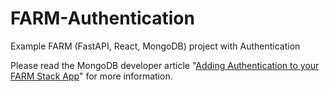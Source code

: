 # FARM-Authentication

Example FARM (FastAPI, React, MongoDB) project with Authentication

Please read the MongoDB developer article "[Adding Authentication to your FARM Stack App](https://developer.mongodb.com/how-to/FARM-Stack-Authentication)" for more information.
